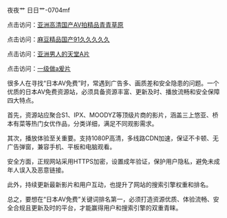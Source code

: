夜夜艹 日日艹-0704mf

点击访问：<a href="https://bered.pages.dev/">亚洲高清国产AV拍精品青青草原</a>

点击访问：<a href="https://rtj-3zo.pages.dev/">麻豆精品国产91久久久久久</a>

点击访问：<a href="https://vassv.pages.dev/">亚洲男人的天堂A片</a>

点击访问：<a href="https://gsd-agv.pages.dev/">一级做a爰片</a>


很多人在寻找“日本AV免费”时，常遇到广告多、画质差和安全隐患的问题。一个优质的日本AV免费资源站，必须具备资源丰富、更新及时、播放流畅和安全保障四大特点。

首先，资源站应聚合S1、IPX、MOODYZ等顶级片商的影片，涵盖三上悠亚、桥本有菜等热门女优作品，分类详细，满足不同观影需求。

其次，播放体验至关重要。支持1080P高清，多线路CDN加速，保证不卡顿、无广告弹窗，兼容手机、平板和电脑观看。

安全方面，正规网站采用HTTPS加密，设置成年验证，保护用户隐私，避免未成年人误入及恶意链接。

此外，持续更新最新影片和用户互动，也提升了网站的搜索引擎权重和排名。

总之，要想在“日本AV免费”关键词排名第一，必须打造资源优质、体验流畅、安全合规且更新及时的平台，才能赢得用户和搜索引擎的双重青睐。

<span style="display:none;">[Canonical link](）</span>
